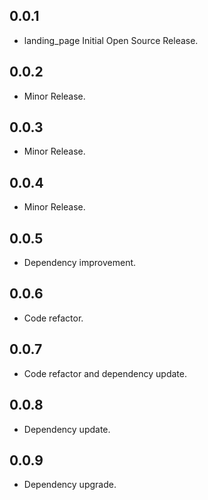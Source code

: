## 0.0.1

* landing_page Initial Open Source Release.

## 0.0.2

* Minor Release.

## 0.0.3

* Minor Release.

## 0.0.4

* Minor Release.

## 0.0.5

* Dependency improvement.

## 0.0.6

* Code refactor.

## 0.0.7

* Code refactor and dependency update.

## 0.0.8

* Dependency update.

## 0.0.9

* Dependency upgrade.